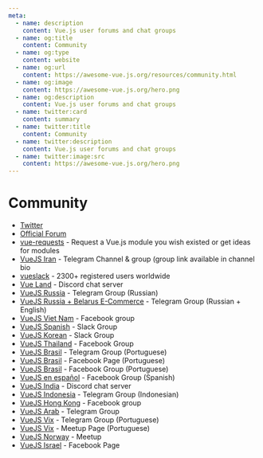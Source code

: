 ```yaml
---
meta:
  - name: description
    content: Vue.js user forums and chat groups
  - name: og:title
    content: Community
  - name: og:type
    content: website
  - name: og:url
    content: https://awesome-vue.js.org/resources/community.html
  - name: og:image
    content: https://awesome-vue.js.org/hero.png
  - name: og:description
    content: Vue.js user forums and chat groups
  - name: twitter:card
    content: summary
  - name: twitter:title
    content: Community
  - name: twitter:description
    content: Vue.js user forums and chat groups
  - name: twitter:image:src
    content: https://awesome-vue.js.org/hero.png
---
```


# Community

- [Twitter](https://twitter.com/vuejs)
- [Official Forum](https://forum.vuejs.org/)
- [vue-requests](https://github.com/vuejs/vue-requests) - Request a Vue.js module you wish existed or get ideas for modules
- [VueJS Iran](https://telegram.me/vue_js) - Telegram Channel & group (group link available in channel bio
- [vueslack](https://vueslack.slack.com/) - 2300+ registered users worldwide
- [Vue Land](https://vue-land.js.org/) - Discord chat server
- [VueJS Russia](https://t.me/vuejs_ru) - Telegram Group (Russian)
- [VueJS Russia + Belarus E-Commerce](https://t.me/vue_commerce) - Telegram Group (Russian + English)
- [VueJS Viet Nam](https://www.facebook.com/groups/vuejsvietnam/) - Facebook group
- [VueJS Spanish](https://slack.vue-es.org/) - Slack Group
- [VueJS Korean](https://vuejs-korea.signup.team/) - Slack Group
- [VueJS Thailand](https://www.facebook.com/groups/VuejsThailand/) - Facebook Group
- [VueJS Brasil](https://t.me/vuejsbrasil) - Telegram Group (Portuguese)
- [VueJS Brasil](https://www.facebook.com/vuejsbrasil/) - Facebook Page (Portuguese)
- [VueJS Brasil](https://www.facebook.com/groups/vuejsbr/) - Facebook Group (Portuguese)
- [VueJS en español](https://www.facebook.com/groups/vue.es/) - Facebook Group (Spanish)
- [VueJS India](https://goo.gl/mYXKUv) - Discord chat server
- [VueJS Indonesia](https://t.me/vuejsid) - Telegram Group (Indonesian)
- [VueJS Hong Kong](https://www.facebook.com/groups/887185518120024) - Facebook group
- [VueJS Arab](https://t.me/vuejsarab) - Telegram Group
- [VueJS Vix](https://t.me/vuejsvix) - Telegram Group (Portuguese)
- [VueJS Vix](https://www.meetup.com/pt-BR/Vue-js-in-Vix/) - Meetup Page (Portuguese)
- [VueJS Norway](https://www.meetup.com/VueJS-Oslo/) - Meetup
- [VueJS Israel](https://www.facebook.com/officalVuejsIsrael/) - Facebook Page
